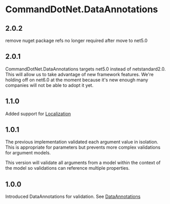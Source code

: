 # CommandDotNet.DataAnnotations

## 2.0.2

remove nuget package refs no longer required after move to net5.0

## 2.0.1

CommandDotNet.DataAnnotations targets net5.0 instead of netstandard2.0.  This will allow us to take advantage of new framework features.
We're holding off on net6.0 at the moment because it's new enough many companies will not be able to adopt it yet.

## 1.1.0

Added support for [Localization](../Localization/overview.md)

## 1.0.1

The previous implementation validated each argument value in isolation.
This is appropriate for parameters but prevents more complex validations for argument models.

This version will validate all arguments from a model within the context of the model so validations can reference multiple properties.

## 1.0.0

Introduced DataAnnotations for validation. See [DataAnnotations](../Arguments/data-annotations-validation.md)